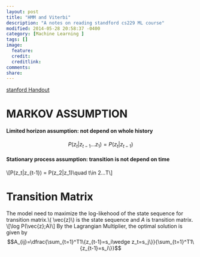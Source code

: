 ```yaml
---
layout: post
title: "HMM and Viterbi"
description: "A notes on reading standford cs229 ML course"
modified: 2014-05-28 20:58:37 -0400
category: [Machine Learning ]
tags: []
image:
  feature: 
  credit: 
  creditlink: 
comments: 
share: 
---
```

[stanford Handout](http://cs229.stanford.edu/section/cs229-hmm.pdf)

# MARKOV ASSUMPTION

#### Limited horizon assumption: not depend on whole history 
$$P(z_t|z_{t-1} ...z_1) = P(z_t|z_{t-1})$$

#### Stationary process assumption: transition is not depend on time
\\[P(z_t|z_{t-1}) = P(z_2|z_1)\quad t\in 2...T\\]

# Transition Matrix
The model need to maximize the log-likehood of the state sequence for transition matrix.\\( \vec{z}\\) is the state sequence and $A$ is transition matrix.
\\[\log P(\vec{z};A)\\]
By the Lagrangian Multiplier, the optimal solution is given by 
$$A_{ij}=\dfrac{\sum_{t=1}^T1\{z_{t-1}=s_i\wedge z_t=s_j\}}{\sum_{t=1}^T1\{z_{t-1}=s_i\}}$$
